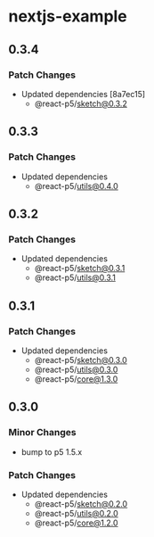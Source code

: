 # nextjs-example

## 0.3.4

### Patch Changes

- Updated dependencies [8a7ec15]
  - @react-p5/sketch@0.3.2

## 0.3.3

### Patch Changes

- Updated dependencies
  - @react-p5/utils@0.4.0

## 0.3.2

### Patch Changes

- Updated dependencies
  - @react-p5/sketch@0.3.1
  - @react-p5/utils@0.3.1

## 0.3.1

### Patch Changes

- Updated dependencies
  - @react-p5/sketch@0.3.0
  - @react-p5/utils@0.3.0
  - @react-p5/core@1.3.0

## 0.3.0

### Minor Changes

- bump to p5 1.5.x

### Patch Changes

- Updated dependencies
  - @react-p5/sketch@0.2.0
  - @react-p5/utils@0.2.0
  - @react-p5/core@1.2.0
